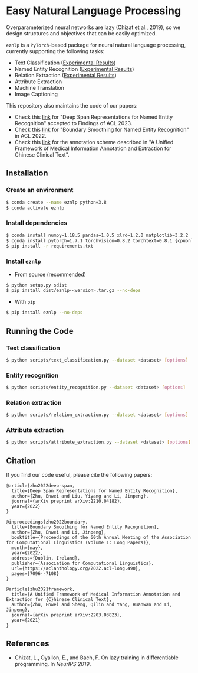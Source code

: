 # Easy Natural Language Processing

Overparameterized neural networks are lazy (Chizat et al., 2019), so we design structures and objectives that can be easily optimized. 

`eznlp` is a `PyTorch`-based package for neural natural language processing, currently supporting the following tasks:

* Text Classification ([Experimental Results](docs/text-classification.md))
* Named Entity Recognition ([Experimental Results](docs/entity-recognition.md))
* Relation Extraction ([Experimental Results](docs/relation-extraction.md))
* Attribute Extraction
* Machine Translation
* Image Captioning

This repository also maintains the code of our papers: 
* Check this [link](docs/deep-span.md) for "Deep Span Representations for Named Entity Recognition" accepted to Findings of ACL 2023. 
* Check this [link](docs/boundary-smoothing.md) for "Boundary Smoothing for Named Entity Recognition" in ACL 2022. 
* Check this [link](publications/framework/scheme.pdf) for the annotation scheme described in "A Unified Framework of Medical Information Annotation and Extraction for Chinese Clinical Text". 


## Installation
### Create an environment
```bash
$ conda create --name eznlp python=3.8
$ conda activate eznlp
```

### Install dependencies
```bash
$ conda install numpy=1.18.5 pandas=1.0.5 xlrd=1.2.0 matplotlib=3.2.2 
$ conda install pytorch=1.7.1 torchvision=0.8.2 torchtext=0.8.1 {cpuonly|cudatoolkit=10.2|cudatoolkit=11.0} -c pytorch 
$ pip install -r requirements.txt 
```

### Install `eznlp`
* From source (recommended)
```bash
$ python setup.py sdist
$ pip install dist/eznlp-<version>.tar.gz --no-deps
```

* With `pip`
```bash
$ pip install eznlp --no-deps
```


## Running the Code
### Text classification
```bash
$ python scripts/text_classification.py --dataset <dataset> [options]
```

### Entity recognition
```bash
$ python scripts/entity_recognition.py --dataset <dataset> [options]
```

### Relation extraction
```bash
$ python scripts/relation_extraction.py --dataset <dataset> [options]
```

### Attribute extraction
```bash
$ python scripts/attribute_extraction.py --dataset <dataset> [options]
```


## Citation
If you find our code useful, please cite the following papers: 

```
@article{zhu2022deep-span,
  title={Deep Span Representations for Named Entity Recognition},
  author={Zhu, Enwei and Liu, Yiyang and Li, Jinpeng},
  journal={arXiv preprint arXiv:2210.04182},
  year={2022}
}
```

```
@inproceedings{zhu2022boundary,
  title={Boundary Smoothing for Named Entity Recognition},
  author={Zhu, Enwei and Li, Jinpeng},
  booktitle={Proceedings of the 60th Annual Meeting of the Association for Computational Linguistics (Volume 1: Long Papers)},
  month={may},
  year={2022},
  address={Dublin, Ireland},
  publisher={Association for Computational Linguistics},
  url={https://aclanthology.org/2022.acl-long.490},
  pages={7096--7108}
}
```

```
@article{zhu2021framework,
  title={A Unified Framework of Medical Information Annotation and Extraction for {C}hinese Clinical Text},
  author={Zhu, Enwei and Sheng, Qilin and Yang, Huanwan and Li, Jinpeng},
  journal={arXiv preprint arXiv:2203.03823},
  year={2021}
}
```


## References
* Chizat, L., Oyallon, E., and Bach, F. On lazy training in differentiable programming. In *NeurIPS 2019*. 

